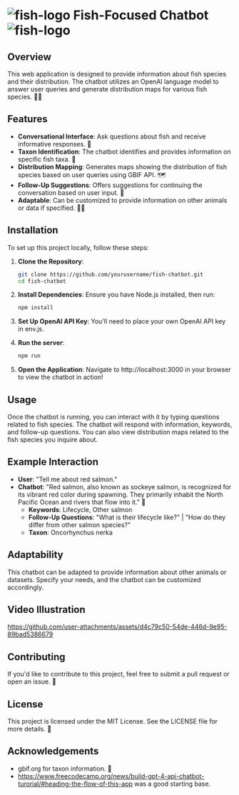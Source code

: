 # ![fish-logo](https://github.com/user-attachments/assets/92a0a0b2-2f7e-4d31-8823-9ddefc2bf2de) Fish-Focused Chatbot ![fish-logo](https://github.com/user-attachments/assets/92a0a0b2-2f7e-4d31-8823-9ddefc2bf2de) 

## Overview

This web application is designed to provide information about fish species and their distribution. The chatbot utilizes an OpenAI language model to answer user queries and generate distribution maps for various fish species. 🌊🐠

## Features

- **Conversational Interface**: Ask questions about fish and receive informative responses. 💬
- **Taxon Identification**: The chatbot identifies and provides information on specific fish taxa. 🦈
- **Distribution Mapping**: Generates maps showing the distribution of fish species based on user queries using GBIF API. 🗺️
- **Follow-Up Suggestions**: Offers suggestions for continuing the conversation based on user input. 🔄
- **Adaptable**: Can be customized to provide information on other animals or data if specified. 🦋🐾

## Installation

To set up this project locally, follow these steps:

1. **Clone the Repository**:
   ```bash
   git clone https://github.com/yourusername/fish-chatbot.git
   cd fish-chatbot
   ```
2. **Install Dependencies**: Ensure you have Node.js installed, then run:
   ```bash
   npm install
   ```

3. **Set Up OpenAI API Key**: You'll need to place your own OpenAI API key in env.js. 
   
4. **Run the server**:
   ```bash
   npm run
   ```   
5. **Open the Application**: Navigate to http://localhost:3000 in your browser to view the chatbot in action! 

## Usage

Once the chatbot is running, you can interact with it by typing questions related to fish species. The chatbot will respond with information, keywords, and follow-up questions. You can also view distribution maps related to the fish species you inquire about. 

## Example Interaction

- **User**: "Tell me about red salmon."  
- **Chatbot**: "Red salmon, also known as sockeye salmon, is recognized for its vibrant red color during spawning. They primarily inhabit the North Pacific Ocean and rivers that flow into it." 🌊 
  - **Keywords**: Lifecycle, Other salmon
  - **Follow-Up Questions**: "What is their lifecycle like?" | "How do they differ from other salmon species?"   
  - **Taxon**: Oncorhynchus nerka    

## Adaptability

This chatbot can be adapted to provide information about other animals or datasets. Specify your needs, and the chatbot can be customized accordingly. 

## Video Illustration

https://github.com/user-attachments/assets/d4c79c50-54de-446d-9e95-89bad5386679

## Contributing

If you'd like to contribute to this project, feel free to submit a pull request or open an issue. 🙌

## License

This project is licensed under the MIT License. See the LICENSE file for more details. 📜

## Acknowledgements

- gbif.org for taxon information. 🌿
- https://www.freecodecamp.org/news/build-gpt-4-api-chatbot-turorial/#heading-the-flow-of-this-app was a good starting base.
